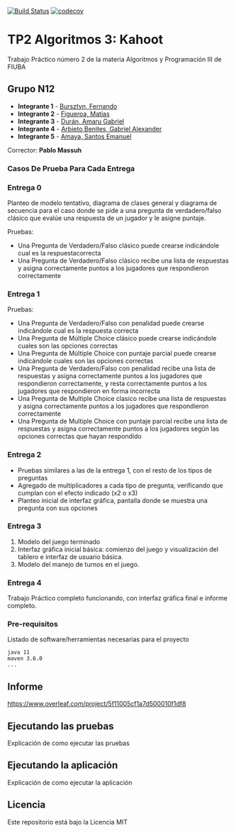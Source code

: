 [![Build Status](https://travis-ci.org/Alex1161/TP2.svg?branch=V1.0)](https://travis-ci.org/Alex1161/TP2)
[![codecov](https://codecov.io/gh/Alex1161/TP2/branch/V1.0/graph/badge.svg)](https://codecov.io/gh/Alex1161/TP2)

# TP2 Algoritmos 3: Kahoot

Trabajo Práctico número 2 de la materia Algoritmos y Programación III de FIUBA

## Grupo N12

* **Integrante 1** - [Bursztyn, Fernando](https://github.com/ferburs)
* **Integrante 2** - [Figueroa, Matias](https://github.com/matiasariel1990)
* **Integrante 3** - [Durán, Amaru Gabriel](https://github.com/amaruDuran)
* **Integrante 4** - [Arbieto Benites, Gabriel Alexander](https://github.com/Alex1161)
* **Integrante 5** - [Amaya, Santos Emanuel](https://github.com/AmayaSantos)

Corrector: **Pablo Massuh**

### Casos De Prueba Para Cada Entrega

### Entrega 0
Planteo de modelo tentativo, diagrama de clases general y diagrama de secuencia para el
caso donde se pide a una pregunta de verdadero/falso clásico que evalúe una respuesta de
un jugador y le asigne puntaje.

Pruebas: 
  - Una Pregunta de Verdadero/Falso clásico puede crearse indicándole 
  cual es la respuestacorrecta
  - Una Pregunta de Verdadero/Falso clásico recibe una lista de respuestas y asigna
  correctamente puntos a los jugadores que respondieron correctamente

### Entrega 1
Pruebas:
  - Una Pregunta de Verdadero/Falso con penalidad puede crearse indicándole cual es la
  respuesta correcta
  - Una Pregunta de Múltiple Choice clásico puede crearse indicándole cuales son las opciones
  correctas
  - Una Pregunta de Múltiple Choice con puntaje parcial puede crearse indicándole cuales son
  las opciones correctas
  - Una Pregunta de Verdadero/Falso con penalidad recibe una lista de respuestas y asigna
  correctamente puntos a los jugadores que respondieron correctamente, y resta
  correctamente puntos a los jugadores que respondieron en forma incorrecta
  - Una Pregunta de Multiple Choice clasico recibe una lista de respuestas y asigna
  correctamente puntos a los jugadores que respondieron correctamente
  - Una Pregunta de Multiple Choice con puntaje parcial recibe una lista de respuestas y
  asigna correctamente puntos a los jugadores según las opciones correctas que hayan
  respondido

### Entrega 2
- Pruebas similares a las de la entrega 1, con el resto de los tipos de preguntas
- Agregado de multiplicadores a cada tipo de pregunta, verificando que cumplan con el
efecto indicado (x2 o x3)
- Planteo inicial de interfaz gráfica, pantalla donde se muestra una pregunta con sus
opciones

### Entrega 3
1. Modelo del juego terminado
2. Interfaz gráfica inicial básica: comienzo del juego y visualización del tablero e interfaz de
usuario básica.
3. Modelo del manejo de turnos en el juego.

### Entrega 4
Trabajo Práctico completo funcionando, con interfaz gráfica final e
informe completo.

### Pre-requisitos

Listado de software/herramientas necesarias para el proyecto

```
java 11
maven 3.6.0
...
```
## Informe

https://www.overleaf.com/project/5f11005cf1a7d500010f1df8

## Ejecutando las pruebas

Explicación de como ejecutar las pruebas

## Ejecutando la aplicación

Explicación de como ejecutar la aplicación

## Licencia

Este repositorio está bajo la Licencia MIT
